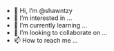 - 👋 Hi, I’m @shawntzy
- 👀 I’m interested in ...
- 🌱 I’m currently learning ...
- 💞️ I’m looking to collaborate on ...
- 📫 How to reach me ...

<!---
shawntzy/shawntzy is a ✨ special ✨ repository because its `README.md` (this file) appears on your GitHub profile.
You can click the Preview link to take a look at your changes.
--->
